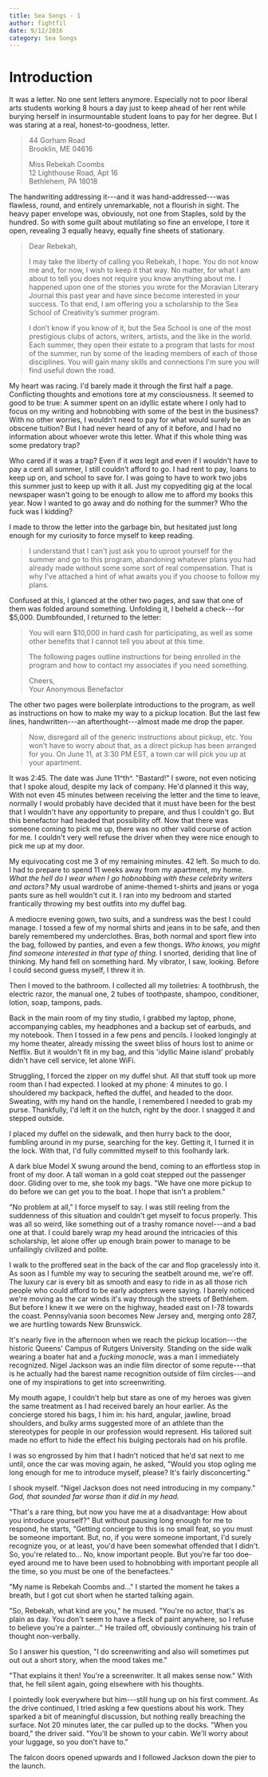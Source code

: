 ```yaml
---
title: Sea Songs - 1
author: fightfil
date: 9/12/2016
category: Sea Songs
---
```


# Introduction

It was a letter. No one sent letters anymore. Especially not to poor
liberal arts students working 8 hours a day just to keep ahead of her
rent while burying herself in insurmountable student loans to pay for
her degree. But I was staring at a real, honest-to-goodness, letter.

> 44 Gorham Road  
> Brooklin, ME 04616
>
> Miss Rebekah Coombs  
> 12 Lighthouse Road, Apt 16  
> Bethlehem, PA 18018

The handwriting addressing it---and it was hand-addressed---was flawless,
round, and entirely unremarkable, not a flourish in sight. The heavy
paper envelope was, obviously, not one from Staples, sold by the
hundred. So with some guilt about mutilating so fine an envelope, I tore
it open, revealing 3 equally heavy, equally fine sheets of stationary.

> Dear Rebekah,
>
> I may take the liberty of calling you Rebekah, I hope. You do not know
> me and, for now, I wish to keep it that way. No matter, for what I am
> about to tell you does not require you know anything about me. I
> happened upon one of the stories you wrote for the Moravian Literary
> Journal this past year and have since become interested in your
> success. To that end, I am offering you a scholarship to the Sea
> School of Creativity’s summer program.
>
> I don’t know if you know of it, but the Sea School is one of the most
> prestigious clubs of actors, writers, artists, and the like in the
> world. Each summer, they open their estate to a program that lasts for
> most of the summer, run by some of the leading members of each of
> those disciplines. You will gain many skills and connections I'm sure you
> will find useful down the road.

My heart was racing. I'd barely made it through the first half a page.
Conflicting thoughts and emotions tore at my consciousness. It seemed to good
to be true: A summer spent on an idyllic estate where I only had to focus on
my writing and hobnobbing with some of the best in the business? With no
other worries, I wouldn't need to pay for what would surely be an obscene
tuition? But I had never heard of any of it before, and I had no information
about whoever wrote this letter. What if this whole thing was some predatory
trap?

Who cared if it was a trap? Even if it *was* legit and even if I wouldn't have
to pay a cent all summer, I still couldn't afford to go. I had rent to pay,
loans to keep up on, and school to save for. I was going to have to work two
jobs this summer just to keep up with it all. Just my copyediting gig at the
local newspaper wasn't going to be enough to allow me to afford my books
this year. Now I wanted to go away and do nothing for the summer? Who the
fuck was I kidding?

I made to throw the letter into the garbage bin, but hesitated just long
enough for my curiosity to force myself to keep reading.

> I understand that I can't just ask you to uproot yourself for the
> summer and go to this program, abandoning whatever plans you had
> already made without some some sort of real compensation. That is
> why I've attached a hint of what awaits you if you choose to follow my
> plans.

Confused at this, I glanced at the other two pages, and saw that one of them
was folded around something. Unfolding it, I beheld a check---for \$5,000.
Dumbfounded, I returned to the letter:

> You will earn \$10,000 in hard cash for participating, as well as some
> other benefits that I cannot tell you about at this time.
>
> The following pages outline instructions for being enrolled in the program
> and how to contact my associates if you need something.
>
> Cheers,  
> Your Anonymous Benefactor

The other two pages were boilerplate introductions to the program, as well as
instructions on how to make my way to a pickup location. But the last few lines,
handwritten---an afterthought---almost made me drop the paper.

> Now, disregard all of the generic instructions about pickup, etc. You won't
> have to worry about that, as a direct pickup has been arranged for you. On
> June 11, at 3:30 PM EST, a town car will pick you up at your apartment.

It was 2:45. The date was June 11^th^. "Bastard!" I swore, not even noticing that
I spoke aloud, despite my lack of company. He'd planned it this way, With not even
45 minutes between receiving the letter and the time to leave, normally I would
probably have decided that it must have been for the best that I wouldn't have any
opportunity to prepare, and thus I couldn't go. But this benefactor had headed that
possibility off. Now that there was someone coming to pick me up, there was
no other valid course of action for me. I couldn't very well refuse the driver
when they were nice enough to pick me up at my door.

My equivocating cost me 3 of my remaining minutes. 42 left. So much to do. I
had to prepare to spend 11 weeks away from my apartment, my home. *What the
hell do I wear when I go hobnobbing with these celebrity writers and actors?*
My usual wardrobe of anime-themed t-shirts and jeans or yoga pants sure as hell
wouldn't cut it. I ran into my bedroom and started frantically throwing my best
outfits into my duffel bag.

A mediocre evening gown, two suits, and a sundress was the best I could manage.
I tossed a few of my normal shirts and jeans in to be safe, and then barely
remembered my underclothes. Bras, both normal and sport flew into the bag, followed
by panties, and even a few thongs. *Who knows, you might find someone interested in
that type of thing.* I snorted, deriding that line of thinking. My hand fell on something
hard. My vibrator, I saw, looking. Before I could second guess myself, I threw it in.

Then I moved to the bathroom. I collected all my toiletries: A toothbrush, the electric
razor, the manual one, 2 tubes of toothpaste, shampoo, conditioner, lotion, soap,
tampons, pads.

Back in the main room of my tiny studio, I grabbed my laptop, phone, accompanying
cables, my headphones and a backup set of earbuds, and my notebook. Then I tossed
in a few pens and pencils. I looked longingly at my home theater, already missing
the sweet bliss of hours lost to anime or Netflix. But it wouldn't fit in my bag,
and this 'idyllic Maine island' probably didn't have cell service, let alone 
WiFi.

Struggling, I forced the zipper on my duffel shut. All that stuff took up more
room than I had expected. I looked at my phone: 4 minutes to go. I shouldered my
backpack, hefted the duffel, and headed to the door. Sweating, with my hand on
the handle, I remembered I needed to grab my purse. Thankfully, I'd left it on the
hutch, right by the door. I snagged it and stepped outside.

I placed my duffel on the sidewalk, and then hurry back to the door, fumbling
around in my purse, searching for the key. Getting it, I turned it in the lock.
With that, I'd fully committed myself to this foolhardy lark.

A dark blue Model X swung around the bend, coming to an effortless stop in front
of my door. A tall woman in a gold coat stepped out the passenger door. Gliding
over to me, she took my bags. "We have one more pickup to do before we can get
you to the boat. I hope that isn't a problem."

"No problem at all," I force myself to say. I was still reeling from the 
suddenness of this situation and couldn't get myself to focus properly. This was
all so weird, like something out of a trashy romance novel---and a bad one at that.
I could barely wrap my head around the intricacies of this scholarship, let
alone offer up enough brain power to manage to be unfailingly civilized and
polite.

I walk to the proffered seat in the back of the car and flop gracelessly into it.
As soon as I fumble my way to securing the seatbelt around me, we're off. The
luxury car is every bit as smooth and easy to ride in as all those rich people
who could afford to be early adopters were saying. I barely noticed we're moving
as the car winds it's way through the streets of Bethlehem. But before I knew it
we were on the highway, headed east on I-78 towards the coast. Pennsylvania soon
becomes New Jersey and, merging onto 287, we are hurtling towards New Brunswick.

It's nearly five in the afternoon when we reach the pickup location---the historic
Queens' Campus of Rutgers University. Standing on the side walk wearing a boater
hat and a *fucking monocle*, was a man I immediately recognized. Nigel Jackson
was an indie film director of some repute---that is he actually had the barest
name recognition outside of film circles---and one of my inspirations to get into
screenwriting.

My mouth agape, I couldn't help but stare as one of my heroes was given the same
treatment as I had received barely an hour earlier. As the concierge stored his
bags, I him in: his hard, angular, jawline, broad shoulders, and bulky arms
suggested more of an athlete than the stereotypes for people in our profession
would represent. His tailored suit made no effort to hide the effect his
bulging pectorals had on his profile.

I was so engrossed by him that I hadn't noticed that he'd sat next to me until,
once the car was moving again, he asked, "Would you stop ogling me long enough
for me to introduce myself, please? It's fairly disconcerting."

I shook myself. "Nigel Jackson does not need introducing in my company." *God,
that sounded far worse than it did in my head.*

"That's a rare thing, but now you have me at a disadvantage: How about you
introduce yourself?" But without pausing long enough for me to respond, he starts,
"Getting concierge to this is no small feat, so you must be someone important. But,
no, if you were someone important, I'd surely recognize you, or at least, you'd
have been somewhat offended that I didn't. So, you're related to... No, know
important people. But you're far too doe-eyed around me to have been used to
hobnobbing with important people all the time, so you must be one of the
benefactees."

"My name is Rebekah Coombs and..." I started the moment he takes a breath, but
I got cut short when he started talking again.

"So, Rebekah, what kind are you," he mused. "You're no actor, that's as plain
as day. You don't seem to have a fleck of paint anywhere, so I refuse to
believe you're a painter..." He trailed off, obviously continuing his train
of thought non-verbally.

So I answer his question, "I do screenwriting and also will sometimes put out
out a short story, when the mood takes me."

"That explains it then! You're a screenwriter. It all makes sense now." With
that, he fell silent again, going elsewhere with his thoughts.

I pointedly look everywhere but him---still hung up on his first comment.
As the drive continued, I tried asking a few questions about his work. They
sparked a bit of meaningful discussion, but nothing really breaching the
surface. Not 20 minutes later, the car pulled up to the docks. "When you
board," the driver said. "You'll be shown to your cabin. We'll worry about
your luggage, so you don't have to."

The falcon doors opened upwards and I followed Jackson down the pier to
the launch.

